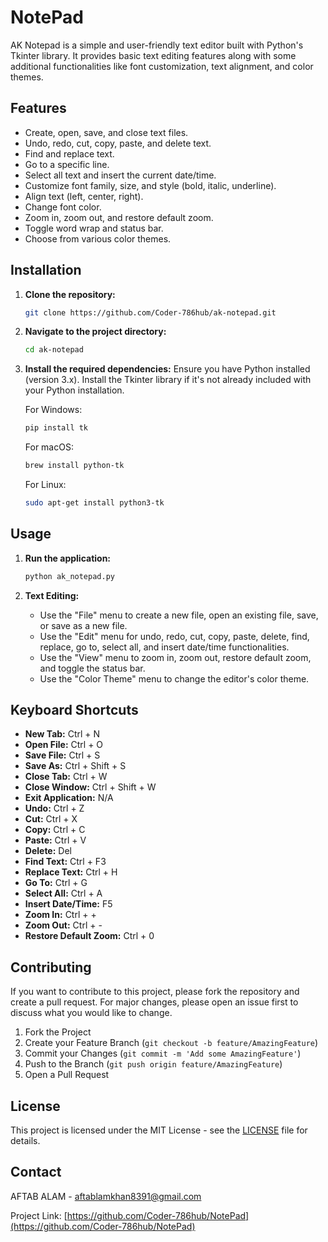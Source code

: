 # NotePad

AK Notepad is a simple and user-friendly text editor built with Python's Tkinter library. It provides basic text editing features along with some additional functionalities like font customization, text alignment, and color themes.

## Features

- Create, open, save, and close text files.
- Undo, redo, cut, copy, paste, and delete text.
- Find and replace text.
- Go to a specific line.
- Select all text and insert the current date/time.
- Customize font family, size, and style (bold, italic, underline).
- Align text (left, center, right).
- Change font color.
- Zoom in, zoom out, and restore default zoom.
- Toggle word wrap and status bar.
- Choose from various color themes.

## Installation

1. **Clone the repository:**
    ```bash
    git clone https://github.com/Coder-786hub/ak-notepad.git
    ```

2. **Navigate to the project directory:**
    ```bash
    cd ak-notepad
    ```

3. **Install the required dependencies:**
    Ensure you have Python installed (version 3.x). Install the Tkinter library if it's not already included with your Python installation.

    For Windows:
    ```bash
    pip install tk
    ```

    For macOS:
    ```bash
    brew install python-tk
    ```

    For Linux:
    ```bash
    sudo apt-get install python3-tk
    ```

## Usage

1. **Run the application:**
    ```bash
    python ak_notepad.py
    ```

2. **Text Editing:**
    - Use the "File" menu to create a new file, open an existing file, save, or save as a new file.
    - Use the "Edit" menu for undo, redo, cut, copy, paste, delete, find, replace, go to, select all, and insert date/time functionalities.
    - Use the "View" menu to zoom in, zoom out, restore default zoom, and toggle the status bar.
    - Use the "Color Theme" menu to change the editor's color theme.

## Keyboard Shortcuts

- **New Tab:** Ctrl + N
- **Open File:** Ctrl + O
- **Save File:** Ctrl + S
- **Save As:** Ctrl + Shift + S
- **Close Tab:** Ctrl + W
- **Close Window:** Ctrl + Shift + W
- **Exit Application:** N/A
- **Undo:** Ctrl + Z
- **Cut:** Ctrl + X
- **Copy:** Ctrl + C
- **Paste:** Ctrl + V
- **Delete:** Del
- **Find Text:** Ctrl + F3
- **Replace Text:** Ctrl + H
- **Go To:** Ctrl + G
- **Select All:** Ctrl + A
- **Insert Date/Time:** F5
- **Zoom In:** Ctrl + +
- **Zoom Out:** Ctrl + -
- **Restore Default Zoom:** Ctrl + 0


## Contributing

If you want to contribute to this project, please fork the repository and create a pull request. For major changes, please open an issue first to discuss what you would like to change.

1. Fork the Project
2. Create your Feature Branch (`git checkout -b feature/AmazingFeature`)
3. Commit your Changes (`git commit -m 'Add some AmazingFeature'`)
4. Push to the Branch (`git push origin feature/AmazingFeature`)
5. Open a Pull Request

## License

This project is licensed under the MIT License - see the [LICENSE](LICENSE) file for details.

## Contact

AFTAB ALAM - [aftablamkhan8391@gmail.com](mailto:aftablamkhan8391@gmail.com)

Project Link: [https://github.com/Coder-786hub/NotePad](https://github.com/Coder-786hub/NotePad)
